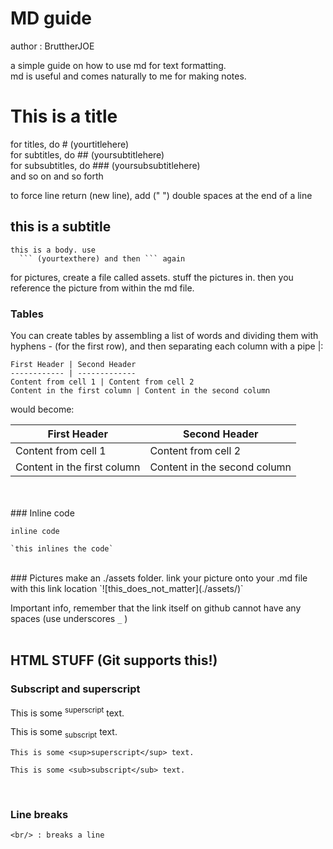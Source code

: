# MD guide
author : BruttherJOE

a simple guide on how to use md for text formatting.  
md is useful and comes naturally to me for making notes.

# This is a title

for titles, do # (yourtitlehere)  
for subtitles, do ## (yoursubtitlehere)  
for subsubtitles, do ### (yoursubsubtitlehere)  
and so on and so forth  
  
to force line return (new line), add ("  ") double spaces at the end of a line
## this is a subtitle

```
this is a body. use 
  ``` (yourtexthere) and then ``` again

```
for pictures, create a file called assets. stuff the pictures in. then you reference the picture from within the md file.

### Tables

You can create tables by assembling a list of words and dividing them with hyphens - (for the first row), and then separating each column with a pipe |:

```
First Header | Second Header
------------ | -------------
Content from cell 1 | Content from cell 2
Content in the first column | Content in the second column

```

would become:

First Header | Second Header
------------ | -------------
Content from cell 1 | Content from cell 2
Content in the first column | Content in the second column
<br/>
<br/>
### Inline code

`inline code`


```
`this inlines the code`
```
<br/>
### Pictures
make an ./assets folder. link your picture onto your .md file with this link location  
`![this_does_not_matter](./assets/<your_picture_name_and_extension.jpg>)`

Important info, remember that the link itself on github cannot have any spaces (use underscores `_` )
<br/>
<br/>
## HTML STUFF (Git supports this!)
### Subscript and superscript
This is some <sup>superscript</sup> text.

This is some <sub>subscript</sub> text.
```
This is some <sup>superscript</sup> text.

This is some <sub>subscript</sub> text.
```
<br/>

### Line breaks
```
<br/> : breaks a line
```
